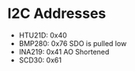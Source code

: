 # I2C Addresses 

- HTU21D:  0x40 </br>
- BMP280:  0x76 SDO is pulled low </br>
- INA219:  0x41 AO Shortened  </br>
-  SCD30:  0x61 </br>
